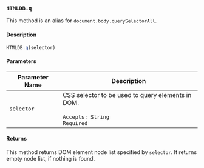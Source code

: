 ### `HTMLDB.q`

This method is an alias for `document.body.querySelectorAll`.

#### Description

```javascript
HTMLDB.q(selector)
```

#### Parameters

| Parameter Name             | Description                               |
| -------------------------- | ----------------------------------------- |
| `selector` | CSS selector to be used to query elements in DOM.<br><br>`Accepts: String`<br>`Required` |

#### Returns

This method returns DOM element node list specified by `selector`. It returns empty node list, if nothing is found.